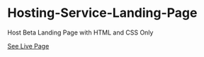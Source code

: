 # Hosting-Service-Landing-Page
Host Beta Landing Page with HTML and CSS Only

<a href="https://lively-dragon-87f241.netlify.app/" blank="_">See Live Page</a>
